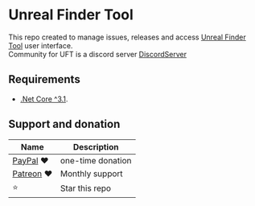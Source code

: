 # Unreal Finder Tool

This repo created to manage issues, releases and access [Unreal Finder Tool](https://corrm.github.io/uft) user interface.  
Community for UFT is a discord server [DiscordServer](http://discord.gg/P9Pddgz)

## Requirements

- [.Net Core ^3.1](https://dotnet.microsoft.com/download).

## Support and donation

| Name                                          | Description       |
| --------------------------------------------- | ----------------- |
| [PayPal](https://www.paypal.me/IslamNofl) ❤     | one-time donation |
| [Patreon](https://www.patreon.com/join/CorrM) ❤ | Monthly support   |
| ⭐                                              | Star this repo    |
